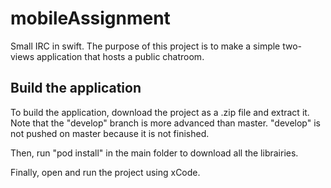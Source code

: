 # mobileAssignment
Small IRC in swift. The purpose of this project is to make a simple two-views application that hosts a public chatroom.

## Build the application

To build the application, download the project as a .zip file and extract it.
Note that the "develop" branch is more advanced than master. "develop" is not pushed on master because it is not finished.

Then, run "pod install" in the main folder to download all the librairies.

Finally, open and run the project using xCode.

